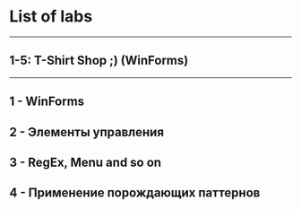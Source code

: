 # List of labs
---
## 1-5: T-Shirt Shop ;) (WinForms)
---
1 - WinForms
--
2 - Элементы управления
--
3 - RegEx, Menu and so on
--
4 - Применение порождающих паттернов
--
